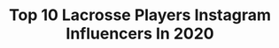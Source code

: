 ---
title: Top 10 Lacrosse Players Instagram Influencers In 2020
description: >-
  Find top lacrosse players Instagram influencers in 2020. Most popular hashtags: #blackouttuesday #togetherasone #blm.
platform: Instagram
hits: 30
text_top: Identify the top-rated Instagram influencers on inBeat.
text_bottom: Our search engine aggregates 30 Instagram influencers like this for you to connect with.
profiles:
  - username: "simple__jake"
    fullname: >-
      Jake Froccaro
    bio: >-
      Professional Lacrosse Player⁣⁣⁣⁣⁣⁣ ➖@pllchaos 🦂⁣ ➖@cascade_lacrosse⁣⁣ ➖@maveriklacrosse⁣⁣⁣⁣⁣⁣ ➖@ecdlax⁣⁣⁣⁣ ➖ Long Island, NY 📍🇺🇸 🇮🇹⁣⁣
    location: "United States"
    followers: 12348
    engagement: 1275
    commentsToLikes: 0.030534
    id: ck0w4tvs80e940i19jc2kxymi
    verified: true
    hashtags: "#54"
  - username: "dhanesmith92"
    fullname: >-
      dhanesmith92
    bio: >-
      ▪️Professional lacrosse player ▪️Buffalo Bandits 🐃 ▪️TBL Athlete ▪️Signature Athlete 🔴 ▪️🇨🇦/ 🇺🇸 @pllchaos 🦂 @signaturelacrosse
    location: "United States"
    followers: 11663
    engagement: 1283
    commentsToLikes: 0.018935
    id: ck14jijjdkj0k0i1958ycbmey
    verified: true
    hashtags: "#range, #togetherasone, #blm, #somethingsgottochange"
  - username: "dylanmaltz10"
    fullname: >-
      Dylan Maltz
    bio: >-
      • Professional Lacrosse Player @pll @pllwhipsnakes • Maryland Lacrosse 🐢 #25 @terpsmlax • Team Sales Rep @playtruelax #TeamTRUE
    location: "United States"
    followers: 7271
    engagement: 1074
    commentsToLikes: 0.033056
    id: ck5hiijy3dooo0i116a5twk6h
    verified: false
    hashtags: "#bethebest, #cooking, #bigsaves, #enroutetobergen"
  - username: "rattmambo"
    fullname: >-
      Matt Rambo
    bio: >-
      Professional Lacrosse Player Epoch Lacrosse and Legends athlete @nllwings #1 @pll @pllwhipsnakes #9 @terpsmlax alumni #1 🐢
    location: "United States"
    followers: 44164
    engagement: 775
    commentsToLikes: 0.008429
    id: ck0twdi1rf0lv0i19002l1hqa
    verified: true
    hashtags: "#chef, #thiccboi, #utz, #boseambassador"
  - username: "blazeriorden10"
    fullname: >-
      Blaze Riorden
    bio: >-
      Professional Lacrosse Player @nllwings|@pllchaos @stringking|@powelllacrosse Jersey ⬇️🔥
    location: "United States"
    followers: 14923
    engagement: 1055
    commentsToLikes: 0.019092
    id: ck5cer4ldljlq0i114femslaf
    verified: false
    hashtags: "#blackouttuesday, #ballsecurityisjobsecurity, #issavibe, #bangtheboards"
  - username: "laurenlea.1"
    fullname: >-
      Lauren Lea
    bio: >-
      Professional Lacrosse Player | WPLL Fight Florida Lacrosse Alum
    location: "United States"
    followers: 6500
    engagement: 1309
    commentsToLikes: 0.024287
    id: ck6u04mtjdl6k0j71m4zt81v5
    verified: false
    hashtags: "#cornersforcancer, #ssquarantinechallenege, #blackouttuesday, #womensupportingwomen"
  - username: "kylieohlmiller17"
    fullname: >-
      kylie ohlmiller
    bio: >-
      #17 • Long Island, NY • Stony Brook Women’s Lacrosse ‘18 • Professional Lacrosse Player • Brine/New Balance Athlete • @ko17lacrosse • Dream On Podcast
    location: "United States"
    followers: 24672
    engagement: 898
    commentsToLikes: 0.005370
    id: ck5c1xl9pw4fe0i11tyhh0phy
    verified: true
    hashtags: "#backtolax, #ltnolympics, #madeforlacrosse, #freeze3"
  - username: "jsankey11"
    fullname: >-
      Joey Sankey
    bio: >-
      Maverik Athlete Professional Lacrosse Player @pll @pllarchers UNC class of 2015 Owner of Team 11 Lacrosse Club @team11lax
    location: "United States"
    followers: 17163
    engagement: 757
    commentsToLikes: 0.009715
    id: ck5cer670ljoo0i1137kglx2b
    verified: false
    hashtags: "#heels, #laxtryouts, #pll, #archers"
  - username: "callum10robinson"
    fullname: >-
      Callum Robinson
    bio: >-
      📍Newport Beach, CA ↔️ Perth, Aus “The Big Koala” Pro Lacrosse Player - @pll Australian🇦🇺
    location: "Australia"
    followers: 18089
    engagement: 980
    commentsToLikes: 0.016313
    id: ck5cer7epljrm0i11puikz74l
    verified: false
    hashtags: "#lifeprousa, #lifeprofitness, #lifelikeapro, #flockyeah"
  - username: "kbernlohr35"
    fullname: >-
      Kyle Bernlohr
    bio: >-
      Just a kid from Akron, OH | Maryland Terrapin | Professional Lacrosse Player @pll | @pllwhipsnakes | @stxmlax Athlete
    location: "United States"
    followers: 9470
    engagement: 986
    commentsToLikes: 0.011488
    id: ck0twdha1f0i80i19b2v50jk4
    verified: false
    hashtags: "#pllday"
---
